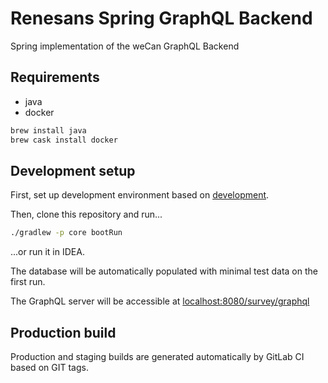 # Renesans Spring GraphQL Backend

Spring implementation of the weCan GraphQL Backend

## Requirements

* java
* docker

```bash
brew install java
brew cask install docker
```

## Development setup

First, set up development environment based on 
[development](https://thp.sangre.fi/renesans/development).

Then, clone this repository and run...

```bash
./gradlew -p core bootRun
```
...or run it in IDEA.

The database will be automatically populated with minimal test data on the first run.

The GraphQL server will be accessible at [localhost:8080/survey/graphql](http://localhost:8080/survey/graphql)

## Production build

Production and staging builds are generated automatically by GitLab CI based on 
GIT tags.
